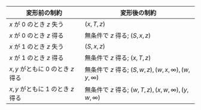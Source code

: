 | 変形前の制約 | 変形後の制約 |
| --- | --- |
| $x$ が $0$ のとき $z$ 失う | $(x, T, z)$ |
| $x$ が $0$ のとき $z$ 得る | 無条件で $z$ 得る; $(S, x, z)$ |
| $x$ が $1$ のとき $z$ 失う | $(S, x, z)$ |
| $x$ が $1$ のとき $z$ 得る | 無条件で $z$ 得る; $(x, T, z)$ |
| $x, y$ がともに $0$ のとき $z$ 得る | 無条件で $z$ 得る; $(S, w, z), (w, x, \infty), (w, y, \infty)$ |
| $x, y$ がともに $1$ のとき $z$ 得る | 無条件で $z$ 得る; $(w, T, z), (x, w, \infty), (y, w, \infty)$ |
